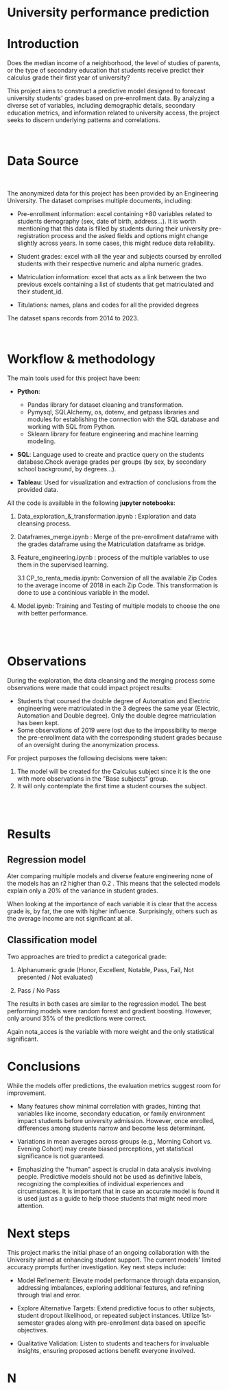 # University performance prediction


# Introduction

Does the median income of a neighborhood, the level of studies of parents, or the type of secondary education that students receive predict their calculus grade their first year of university?

This project aims to construct a predictive model designed to forecast university students' grades based on pre-enrollment data. By analyzing a diverse set of variables, including demographic details, secondary education metrics, and information related to university access, the project seeks to discern underlying patterns and correlations.

<br>

# Data Source
<br>

The anonymized data for this project has been provided by an Engineering University. The dataset comprises multiple documents, including:

- Pre-enrollment information: excel containing +80 variables related to students demography (sex, date of birth, address...). It is worth mentioning that this data is filled by students during their university pre-registration process and the asked fields and options might change slightly across years. In some cases, this might reduce data reliability.

- Student grades: excel with all the year and subjects coursed by enrolled students with their respective numeric and alpha numeric grades.

- Matriculation information: excel that acts as a link between the two previous excels containing a list of students that get matriculated and their student_id.

- Titulations: names, plans and codes for all the provided degrees

The dataset spans records from 2014 to 2023.

<br>

# Workflow & methodology

The main tools used for this project have been: 

- **Python**:
    - Pandas library for dataset cleaning and transformation.
    - Pymysql, SQLAlchemy, os, dotenv, and getpass libraries and modules for establishing the connection with the SQL database and working with SQL from Python.
    - Sklearn library for feature engineering and machine learning modeling.

- **SQL**: Language used to create and practice query on the students database.Check average grades per groups (by sex, by secondary school background, by degrees...).

- **Tableau**: Used for visualization and extraction of conclusions from the provided data.


All the code is available in the following **jupyter notebooks**:

1. Data_exploration_&_transformation.ipynb : Exploration and data cleansing process.

2. Dataframes_merge.ipynb : Merge of the pre-enrollment dataframe with the grades dataframe using the Matriculation dataframe as bridge.

3. Feature_engineering.ipynb : process of the multiple variables to use them in the supervised learning.

    3.1 CP_to_renta_media.ipynb: Conversion of all the available Zip Codes to the average income of 2018 in each Zip Code. This transformation is done to use a continious variable in the model. 


4. Model.ipynb: Training and Testing of multiple models to choose the one with better performance. 
 

<br>

<br>

# Observations

During the exploration, the data cleansing and the merging process some observations were made that could impact project results:

- Students that coursed the double degree of Automation and Electric engineering were matriculated in the 3 degrees the same year (Electric, Automation and Double degree). Only the double degree matriculation has been kept.
- Some observations of 2019 were lost due to the impossibility to merge the pre-enrollment data with the corresponding student grades because of an oversight during the anonymization process.

For project purposes the following decisions were taken: 
1. The model will be created for the Calculus subject since it is the one with more observations in the "Base subjects" group.
2. It will only contemplate the first time a student courses the subject.

<br>

<br>

# Results

## Regression model

Ater comparing multiple models and diverse feature engineering none of the models has an r2 higher than 0.2 . This means that the selected models explain only a 20% of the variance in student grades.

When looking at the importance of each variable it is clear that the access grade is, by far, the one with higher influence. Surprisingly, others such as the average income are not significant at all.



## Classification model

Two approaches are tried to predict a categorical grade: 

1. Alphanumeric grade (Honor, Excellent, Notable, Pass, Fail, Not presented / Not evaluated)


2. Pass / No Pass

The results in both cases are similar to the regression model. The best performing models were random forest and gradient boosting. However, only around 35% of the predictions were correct.

Again nota_acces is the variable with more weight and the only statistical significant. 


# Conclusions

While the models offer predictions, the evaluation metrics suggest room for improvement.

- Many features show minimal correlation with grades, hinting that variables like income, secondary education, or family environment impact students before university admission. However, once enrolled, differences among students narrow and become less determinant.

- Variations in mean averages across groups (e.g., Morning Cohort vs. Evening Cohort) may create biased perceptions, yet statistical significance is not guaranteed.

- Emphasizing the "human" aspect is crucial in data analysis involving people. Predictive models should not be used as definitive labels, recognizing the complexities of individual experiences and circumstances. It is important that in case an accurate model is found it is used just as a guide to help those students that might need more attention. 




# Next steps

This project marks the initial phase of an ongoing collaboration with the University aimed at enhancing student support. The current models' limited accuracy prompts further investigation. Key next steps include:

- Model Refinement: Elevate model performance through data expansion, addressing imbalances, exploring additional features, and refining through trial and error.

- Explore Alternative Targets: Extend predictive focus to other subjects, student dropout likelihood, or repeated subject instances. Utilize 1st-semester grades along with pre-enrollment data based on specific objectives.

- Qualitative Validation: Listen to students and teachers for invaluable insights, ensuring proposed actions benefit everyone involved.


# N